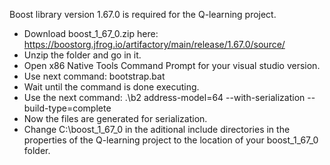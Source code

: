 Boost library version 1.67.0 is required for the Q-learning project.

- Download boost_1_67_0.zip here: https://boostorg.jfrog.io/artifactory/main/release/1.67.0/source/
- Unzip the folder and go in it.
- Open x86 Native Tools Command Prompt for your visual studio version.
- Use next command: bootstrap.bat
- Wait until the command is done executing.
- Use the next command: .\b2 address-model=64 --with-serialization --build-type=complete
- Now the files are generated for serialization.
- Change C:\boost_1_67_0 in the aditional include directories in the properties of the Q-learning project to the location of your boost_1_67_0 folder.
